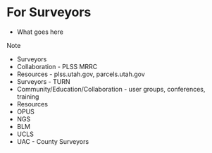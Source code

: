 # For Surveyors

- What goes here

> [!NOTE]
> - Surveyors
> - Collaboration - PLSS MRRC
> - Resources - plss.utah.gov, parcels.utah.gov
> - Surveyors - TURN
> - Community/Education/Collaboration - user groups, conferences, training 
> - Resources
> - OPUS
> - NGS
> - BLM
> - UCLS
> - UAC - County Surveyors


